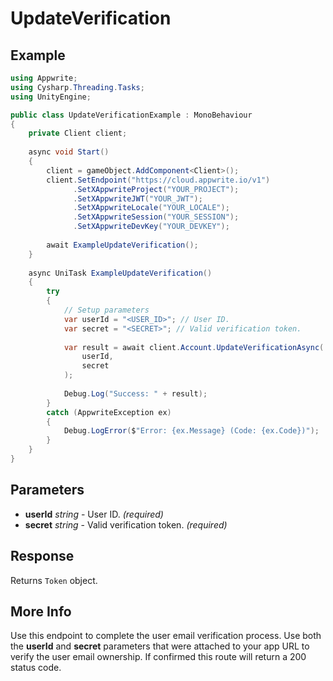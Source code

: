 # UpdateVerification

## Example

```csharp
using Appwrite;
using Cysharp.Threading.Tasks;
using UnityEngine;

public class UpdateVerificationExample : MonoBehaviour
{
    private Client client;
    
    async void Start()
    {
        client = gameObject.AddComponent<Client>();
        client.SetEndpoint("https://cloud.appwrite.io/v1")
              .SetXAppwriteProject("YOUR_PROJECT");
              .SetXAppwriteJWT("YOUR_JWT");
              .SetXAppwriteLocale("YOUR_LOCALE");
              .SetXAppwriteSession("YOUR_SESSION");
              .SetXAppwriteDevKey("YOUR_DEVKEY");
        
        await ExampleUpdateVerification();
    }
    
    async UniTask ExampleUpdateVerification()
    {
        try
        {
            // Setup parameters
            var userId = "<USER_ID>"; // User ID.
            var secret = "<SECRET>"; // Valid verification token.
            
            var result = await client.Account.UpdateVerificationAsync(
                userId,
                secret
            );
            
            Debug.Log("Success: " + result);
        }
        catch (AppwriteException ex)
        {
            Debug.LogError($"Error: {ex.Message} (Code: {ex.Code})");
        }
    }
}
```

## Parameters

- **userId** *string* - User ID. *(required)*
- **secret** *string* - Valid verification token. *(required)*

## Response

Returns `Token` object.
## More Info

Use this endpoint to complete the user email verification process. Use both the **userId** and **secret** parameters that were attached to your app URL to verify the user email ownership. If confirmed this route will return a 200 status code.
